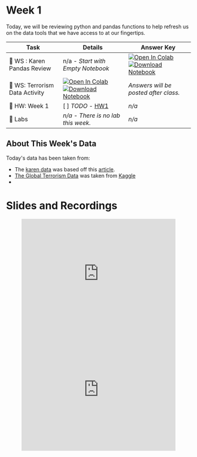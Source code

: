 # Week 1



<!-- Todo add slides -->

<!--[![Download Notebook](https://files.christianfjung.com/buttons/googleSlides.svg)](Link Here)-->



Today, we will be reviewing python and pandas functions to help refresh us on the data tools that we have access to at our fingertips. 

<!-- Comment Out Answer Key -->

| **Task**                             | Details                                                      | Answer Key                                                   |
| ------------------------------------ | ------------------------------------------------------------ | ------------------------------------------------------------ |
| :school: WS : Karen Pandas Review    | n/a - *Start with Empty Notebook*                            | [![Open In Colab](https://colab.research.google.com/assets/colab-badge.svg)](https://colab.research.google.com/github/christianfjung/Node-Pro/blob/master/content/week1/BabyNames.ipynb)  [![Download Notebook](https://files.christianfjung.com/buttons/DownloadIpynb.svg)](/week1/BabyNames.ipynb) |
| :school: WS: Terrorism Data Activity | [![Open In Colab](https://colab.research.google.com/assets/colab-badge.svg)](https://colab.research.google.com/github/christianfjung/Node-Pro/blob/master/content/week1/Terrorism.ipynb) [![Download Notebook](https://files.christianfjung.com/buttons/DownloadIpynb.svg)](/week1/Terrorism.ipynb) | *Answers will be posted after class.* <!--[![Open In Colab](https://colab.research.google.com/assets/colab-badge.svg)](https://colab.research.google.com/github/christianfjung/Node-Pro/blob/master/content/week1/TerrorismAnswers.ipynb)[![Download Notebook](https://files.christianfjung.com/buttons/DownloadIpynb.svg)](/week1/TerrorismAnswers.ipynb)--> |
| :school_satchel: HW: Week 1          | [ ] *TODO* - [HW1](/week1/hw1)                               | *n/a*                                                        |
| :microscope: ​Labs                    | *n/a - There is no lab this week.*                           | *n/a*                                                        |




## About This Week's  Data

Today's data has been taken from:

* The [karen data](/week1/data/babynames.csv) was based off this [article](https://pudding.cool/2020/06/karen/). 
* [The Global Terrorism Data](/week1/data/terrorism.csv)  was taken from [Kaggle](https://www.kaggle.com/START-UMD/gtd)
* 





# Slides and Recordings



<center> <iframe src="https://docs.google.com/presentation/d/1nbjtZwaHavBhC8evtssKt6yYSCSuGK8WotliftXKbDY/embed" frameborder="0" width="420" height="315" allowfullscreen="true" mozallowfullscreen="true" webkitallowfullscreen="true"></iframe> </center>



<center> <iframe width="420" height="315" src="https://www.youtube.com/embed/hsxukOPEdgg" frameborder="0" allowfullscreen></iframe></center>

